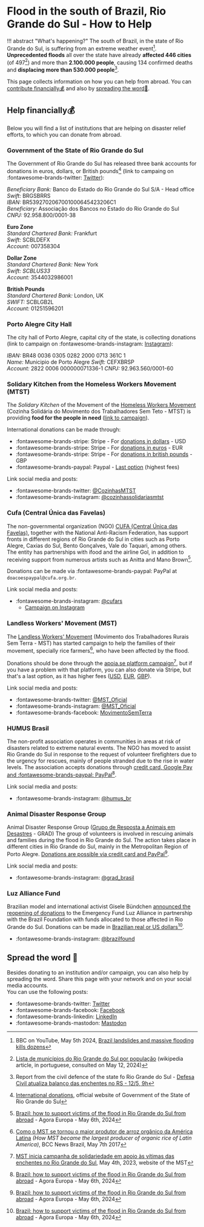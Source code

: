 # Flood in the south of Brazil, Rio Grande do Sul - How to Help

!!! abstract "What's happening?"
    The south of Brazil, in the state of Rio Grande do Sul, is suffering from an extreme weather event[^bbc-flood-2024-05-05]. **Unprecedented floods** all over the state have already **affected 446 cities** (of 497[^list-of-cities-rs]) and more than **2.100.000 people**, causing 134 confirmed deaths and **displacing more than 530.000 people**[^boletim-defciv-2024].

This page collects information on how you can help from abroad. You can [contribute financially💰](#help-financially) and also by [spreading the word📣](#spread-the-word). 

[^bbc-flood-2024-05-05]: BBC on YouTube, May 5th 2024, [Brazil landslides and massive flooding kills dozens](https://youtu.be/h1l_J-ixpOU?si=O894MQuTS6f55pRc)
[^boletim-defciv-2024]: Report from the civil defence of the state fo Rio Grande do Sul - [Defesa Civil atualiza balanço das enchentes no RS - 12/5, 9h](https://estado.rs.gov.br/defesa-civil-atualiza-balanco-das-enchentes-no-rs-12-5-9h)
[^list-of-cities-rs]: [Lista de municípios do Rio Grande do Sul por população](https://pt.wikipedia.org/wiki/Lista_de_munic%C3%ADpios_do_Rio_Grande_do_Sul_por_popula%C3%A7%C3%A3o) (wikipedia article, in portuguese, consulted on May 12, 2024)

## Help financially💰

Below you will find a list of institutions that are helping on disaster relief efforts, to which you can donate from abroad. 

### Government of the State of Rio Grande do Sul

The Government of Rio Grande do Sul has released three bank accounts for donations in euros, dollars, or British pounds[^govrs-donations] (link to campaing on :fontawesome-brands-twitter: [Twitter](https://twitter.com/governo_rs/status/1787144284065398889)):

*Beneficiary Bank:* Banco do Estado do Rio Grande do Sul S/A - Head office  
*Swift:* BRGSBRRS  
*IBAN:* BR5392702067001000645423206C1  
*Beneficiary:* Associação dos Bancos no Estado do Rio Grande do Sul  
*CNPJ:* 92.958.800/0001-38  

**Euro Zone**  
*Standard Chartered Bank:* Frankfurt  
*Swift:* SCBLDEFX  
*Account:* 007358304  

**Dollar Zone**  
*Standard Chartered Bank:* New York   
*Swift: SCBLUS33*  
*Account:* 3544032986001  

**British Pounds**  
*Standard Chartered Bank:* London, UK  
*SWIFT:* SCBLGB2L  
*Account:* 01251596201  

[^govrs-donations]: [International donations](https://sosenchentes.rs.gov.br/sobre-o-pix), official website of Government of the State of Rio Grande do Sul

### Porto Alegre City Hall

The city hall of Porto Alegre, capital city of the state, is collecting donations (link to campaign on :fontawesome-brands-instagram: [Instagram](https://www.instagram.com/p/C6oRmQ8ODfv/)):

*IBAN:* BR48 0036 0305 0282 2000 0713 361C 1  
*Name:* Municipio de Porto Alegre
*Swift:* CEFXBRSP  
*Account:* 2822 0006 000000071336-1
*CNPJ:* 92.963.560/0001-60  

### Solidary Kitchen from the Homeless Workers Movement (MTST)

The *Solidary Kitchen* of the Movement of the [Homeless Workers Movement](https://en.wikipedia.org/wiki/Homeless_Workers%27_Movement) (Cozinha Solidária do Movimento dos Trabalhadores Sem Teto - MTST) is providing **food for the people in need** ([link to campaign](https://apoia.se/enchentesrs)).

International donations can be made through:

* :fontawesome-brands-stripe: Stripe - For [donations in dollars](https://donate.stripe.com/aEU5l21vXgW45qg006) - USD
* :fontawesome-brands-stripe: Stripe - For [donations in euros](https://donate.stripe.com/4gw00I5Md21a4mccMT) - EUR
* :fontawesome-brands-stripe: Stripe - For [donations in british pounds](https://donate.stripe.com/7sIbJqfmN7lug4U14d) - GBP
* :fontawesome-brands-paypal: Paypal - [Last option](https://www.paypal.com/donate/?hosted_button_id=8XYYAGCZX7EXG) (highest fees)

Link social media and posts:

* :fontawesome-brands-twitter: [@CozinhasMTST](https://twitter.com/CozinhasMTST)
* :fontawesome-brands-instagram: [@cozinhassolidariasmtst](https://www.instagram.com/cozinhassolidariasmtst)

### Cufa (Central Única das Favelas)

The non-governmental organization (NGO) [CUFA (Central Única das Favelas)](https://en.wikipedia.org/wiki/CUFA), together with the National Anti-Racism Federation, has support fronts in different regions of Rio Grande do Sul in cities such as Porto Alegre, Caxias do Sul, Bento Gonçalves, Vale do Taquari, among others. The entity has partnerships with ifood and the airline Gol, in addition to receiving support from numerous artists such as Anitta and Mano Brown[^agora-europa-article]. 

Donations can be made via :fontawesome-brands-paypal: PayPal at `doacoespaypal@cufa.org.br`.

Link social media and posts:

* :fontawesome-brands-instagram: [@cufars](https://www.instagram.com/cufars)
    * [Campaign on Instagram](https://www.instagram.com/p/C6wxjK8PXC2/) 

[^agora-europa-article]: [Brazil: how to support victims of the flood in Rio Grande do Sul from abroad](https://agoraeuropa.com/ultimas-noticias/learn-how-to-help-victims-of-the-flood-in-rio-grande-do-sul-from-abroad/) - Agora Europa - May 6th, 2024

### Landless Workers' Movement (MST)

The [Landless Workers' Movement](https://en.wikipedia.org/wiki/Landless_Workers%27_Movement) (Movimento dos Trabalhadores Rurais Sem Terra - MST) has started campaign to help the families of their movement, specially rice farmers[^mst-organic-rice], who have been affected by the flood.

Donations should be done through the [apoia.se platform campaign](https://apoia.se/sos_mst)[^mst-campanha], but if you have a problem with that platform, you can also donate via Stripe, but that's a last option, as it has higher fees ([USD](https://donate.stripe.com/bIYdRy3E5cFO05W6or), [EUR](https://donate.stripe.com/8wM4gYfmNfS04mc7sw), [GBP](https://donate.stripe.com/8wM14M5MdcFO8CseUZ)).

Link social media and posts:

* :fontawesome-brands-twitter: [@MST_Oficial](https://twitter.com/MST_Oficial/)
* :fontawesome-brands-instagram: [@MST_Oficial](https://twitter.com/MST_Oficial/)
* :fontawesome-brands-facebook: [MovimentoSemTerra](https://www.facebook.com/MovimentoSemTerra/)

[^mst-organic-rice]: [Como o MST se tornou o maior produtor de arroz orgânico da América Latina](https://www.bbc.com/portuguese/brasil-39775504) _(How MST became the largest producer of organic rice of Latin America)_, BCC News Brazil, May 7th 2017
[^mst-campanha]: [MST inicia campanha de solidariedade em apoio às vítimas das enchentes no Rio Grande do Sul](https://mst.org.br/2024/05/04/mst-inicia-campanha-de-solidariedade-em-apoio-as-vitimas-das-enchentes-no-rio-grande-do-sul/), May 4th, 2023, website of the MST

### HUMUS Brasil

The non-profit association operates in communities in areas at risk of disasters related to extreme natural events. The NGO has moved to assist Rio Grande do Sul in response to the request of volunteer firefighters due to the urgency for rescues, mainly of people stranded due to the rise in water levels. The association accepts donations through [credit card, Google Pay and :fontawesome-brands-paypal: PayPal](https://doar.humusbr.org/)[^agora-europa-article].

Link social media and posts:

 * :fontawesome-brands-instagram: [@humus_br](https://www.instagram.com/humus_br)

### Animal Disaster Response Group

Animal Disaster Response Group ([Grupo de Resposta a Animais em Desastres](https://gradbrasil.org.br/quem-somos/) - GRAD) The group of volunteers is involved in rescuing animals and families during the flood in Rio Grande do Sul. The action takes place in different cities in Rio Grande do Sul, mainly in the Metropolitan Region of Porto Alegre. [Donations are possible via credit card and PayPal](https://www.paypal.com/donate?hosted_button_id=DDYDJRAEC7PJU&fbclid=PAAaY6H44dE3KAZGH_lxGzTM2ndICLr0cERSIFb82ockyE38kP-ZkPHwUi14Q_aem_Acsg4ousby_7IFJPXWwFE5Q7ZONGwa9XwlpW2Qzt9C_xvJbZBfZut5A5Ii6UblDpqR0)[^agora-europa-article].

Link social media and posts:

* :fontawesome-brands-instagram: [@grad_brasil](https://www.instagram.com/grad_brasil)

### Luz Alliance Fund

Brazilian model and international activist Gisele Bündchen [announced the reopening of donations](https://www.instagram.com/p/C6wwOYDPKBT/) to the Emergency Fund Luz Alliance in partnership with the Brazil Foundation with funds allocated to those affected in Rio Grande do Sul. Donations can be made in [Brazilian real or US dollars](https://brazilfoundation.org/en/help-rio-grande-do-sul/)[^agora-europa-article].

* :fontawesome-brands-instagram: [@brazilfound](https://www.instagram.com/brazilfound)

## Spread the word 📣

Besides donating to an institution and/or campaign, you can also help by spreading the word. Share this page with your network and on your social media accounts.  
You can use the following posts:

* :fontawesome-brands-twitter: [Twitter](https://twitter.com/dellagustindev/status/1788845226045354330)
* :fontawesome-brands-facebook: [Facebook](https://www.facebook.com/dellagustin/posts/10220006574474004)
* :fontawesome-brands-linkedin: [LinkedIn](https://www.linkedin.com/posts/dellagustin_flood-in-the-south-of-brazil-rio-grande-activity-7194612518030397440-Di-W)
* :fontawesome-brands-mastodon: [Mastodon](https://fosstodon.org/@dellagustin/112415718420762619)
